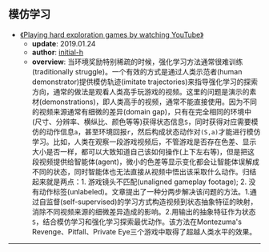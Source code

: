 ## 模仿学习

* [《Playing hard exploration games by watching YouTube》](https://github.com/PaperCommunity/Reinforcement-Learning/tree/master/ImitationLearning/Playing%20hard%20exploration%20games%20by%20watching%20YouTube)
  * **update**: 2019.01.24
  * **author**: [initial-h](https://github.com/initial-h)
  * **overview**: 当环境奖励特别稀疏的时候，强化学习方法通常很难训练(traditionally struggle)。一个有效的方式是通过人类示范者(human demonstrator)提供模仿轨迹(imitate trajectories)来指导强化学习的探索方向，通常的做法是观看人类高手玩游戏的视频。这里的问题是演示的素材(demonstrations)，即人类高手的视频，通常不能直接使用。因为不同的视频来源通常有细微的差异(domain gap)，只有在完全相同的环境中(尺寸、分辨率、横纵比、颜色等等)获得状态信息`S`，同时获得对应需要模仿的动作信息`a`，甚至环境回报`r`，然后构成状态动作对`(S,a)`才能进行模仿学习。比如，人类在观察一段游戏视频后，不管游戏是否存在色差、显示大小是否一样，都可以大致知道自己该如何操作(上下左右等)，但是把这段视频提供给智能体(agent)，微小的色差等显示变化都会让智能体误解成不同的状态，同时智能体也无法直接从视频中悟出该采取什么动作。归结起来就是两点：1. 游戏镜头不匹配(unaligned gameplay footage); 2. 没有动作标签(unlabeled)。文章提出了一种分两步解决该问题的方法。1.通过自监督(self-supervised)的学习方式构造视频到状态抽象特征的映射，消除不同视频来源的细微差异造成的影响。2.用输出的抽象特征作为状态`S`，结合模仿学习和强化学习探索最优动作。该方法在Montezuma's Revenge、Pitfall、Private Eye三个游戏中取得了超越人类水平的效果。
---
